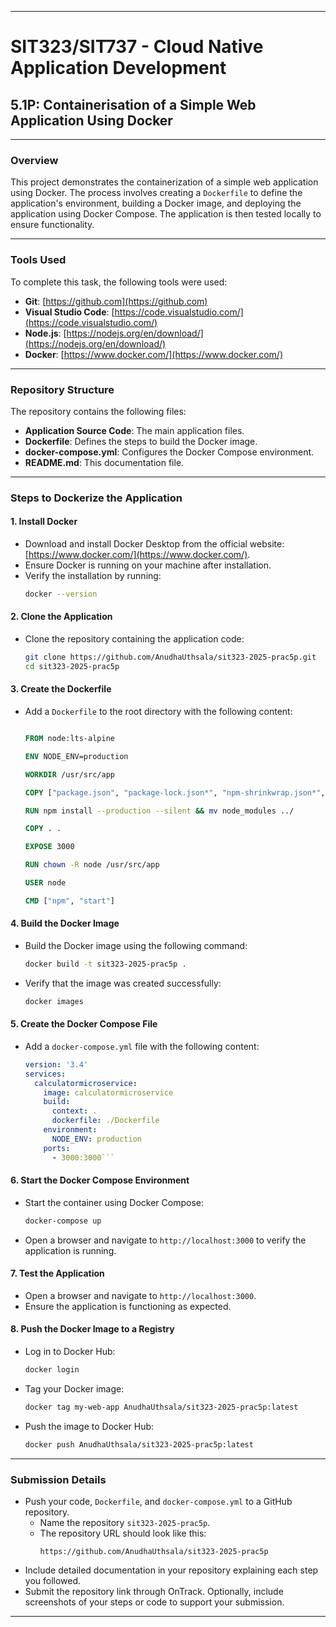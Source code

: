 
---

# **SIT323/SIT737 - Cloud Native Application Development**
## **5.1P: Containerisation of a Simple Web Application Using Docker**

---

### **Overview**
This project demonstrates the containerization of a simple web application using Docker. The process involves creating a `Dockerfile` to define the application's environment, building a Docker image, and deploying the application using Docker Compose. The application is then tested locally to ensure functionality.

---

### **Tools Used**
To complete this task, the following tools were used:
- **Git**: [https://github.com](https://github.com)
- **Visual Studio Code**: [https://code.visualstudio.com/](https://code.visualstudio.com/)
- **Node.js**: [https://nodejs.org/en/download/](https://nodejs.org/en/download/)
- **Docker**: [https://www.docker.com/](https://www.docker.com/)

---

### **Repository Structure**
The repository contains the following files:
- **Application Source Code**: The main application files.
- **Dockerfile**: Defines the steps to build the Docker image.
- **docker-compose.yml**: Configures the Docker Compose environment.
- **README.md**: This documentation file.

---

### **Steps to Dockerize the Application**

#### **1. Install Docker**
- Download and install Docker Desktop from the official website: [https://www.docker.com/](https://www.docker.com/).
- Ensure Docker is running on your machine after installation.
- Verify the installation by running:
  ```bash
  docker --version
  ```

#### **2. Clone the Application**
- Clone the repository containing the application code:
  ```bash
  git clone https://github.com/AnudhaUthsala/sit323-2025-prac5p.git
  cd sit323-2025-prac5p
  ```

#### **3. Create the Dockerfile**
- Add a `Dockerfile` to the root directory with the following content:
  ```dockerfile
  
  FROM node:lts-alpine
  
  ENV NODE_ENV=production
  
  WORKDIR /usr/src/app
  
  COPY ["package.json", "package-lock.json*", "npm-shrinkwrap.json*", "./"]
  
  RUN npm install --production --silent && mv node_modules ../
  
  COPY . .
  
  EXPOSE 3000
  
  RUN chown -R node /usr/src/app
  
  USER node
  
  CMD ["npm", "start"]
  

  ```

#### **4. Build the Docker Image**
- Build the Docker image using the following command:
  ```bash
  docker build -t sit323-2025-prac5p .
  ```
- Verify that the image was created successfully:
  ```bash
  docker images
  ```

#### **5. Create the Docker Compose File**
- Add a `docker-compose.yml` file with the following content:
  ```yaml
  version: '3.4'
  services:
    calculatormicroservice:
      image: calculatormicroservice
      build:
        context: .
        dockerfile: ./Dockerfile
      environment:
        NODE_ENV: production
      ports:
        - 3000:3000```

#### **6. Start the Docker Compose Environment**
- Start the container using Docker Compose:
  ```bash
  docker-compose up
  ```
- Open a browser and navigate to `http://localhost:3000` to verify the application is running.

#### **7. Test the Application**
- Open a browser and navigate to `http://localhost:3000`.
- Ensure the application is functioning as expected.

#### **8. Push the Docker Image to a Registry**
- Log in to Docker Hub:
  ```bash
  docker login
  ```
- Tag your Docker image:
  ```bash
  docker tag my-web-app AnudhaUthsala/sit323-2025-prac5p:latest
  ```
- Push the image to Docker Hub:
  ```bash
  docker push AnudhaUthsala/sit323-2025-prac5p:latest
  ```

---

### **Submission Details**
- Push your code, `Dockerfile`, and `docker-compose.yml` to a GitHub repository.
  - Name the repository `sit323-2025-prac5p`.
  - The repository URL should look like this:
    ```
    https://github.com/AnudhaUthsala/sit323-2025-prac5p
    ```
- Include detailed documentation in your repository explaining each step you followed.
- Submit the repository link through OnTrack. Optionally, include screenshots of your steps or code to support your submission.

---

